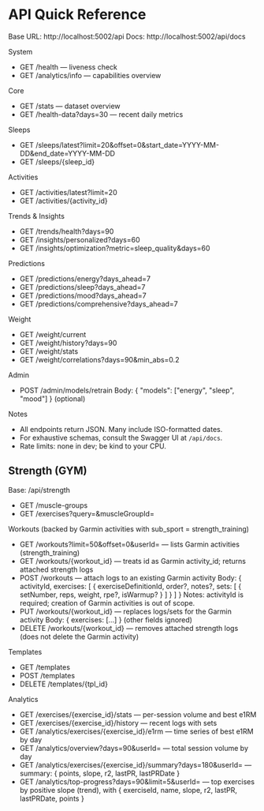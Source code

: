 # API Quick Reference

Base URL: http://localhost:5002/api
Docs: http://localhost:5002/api/docs

System
- GET /health — liveness check
- GET /analytics/info — capabilities overview

Core
- GET /stats — dataset overview
- GET /health-data?days=30 — recent daily metrics

Sleeps
- GET /sleeps/latest?limit=20&offset=0&start_date=YYYY-MM-DD&end_date=YYYY-MM-DD
- GET /sleeps/{sleep_id}

Activities
- GET /activities/latest?limit=20
- GET /activities/{activity_id}

Trends & Insights
- GET /trends/health?days=90
- GET /insights/personalized?days=60
- GET /insights/optimization?metric=sleep_quality&days=60

Predictions
- GET /predictions/energy?days_ahead=7
- GET /predictions/sleep?days_ahead=7
- GET /predictions/mood?days_ahead=7
- GET /predictions/comprehensive?days_ahead=7

Weight
- GET /weight/current
- GET /weight/history?days=90
- GET /weight/stats
- GET /weight/correlations?days=90&min_abs=0.2

Admin
- POST /admin/models/retrain
  Body: { "models": ["energy", "sleep", "mood"] } (optional)

Notes
- All endpoints return JSON. Many include ISO-formatted dates.
- For exhaustive schemas, consult the Swagger UI at `/api/docs`.
- Rate limits: none in dev; be kind to your CPU.

## Strength (GYM)

Base: /api/strength

- GET /muscle-groups
- GET /exercises?query=&muscleGroupId=

Workouts (backed by Garmin activities with sub_sport = strength_training)
- GET /workouts?limit=50&offset=0&userId= — lists Garmin activities (strength_training)
- GET /workouts/{workout_id} — treats id as Garmin activity_id; returns attached strength logs
- POST /workouts — attach logs to an existing Garmin activity
  Body: { activityId, exercises: [ { exerciseDefinitionId, order?, notes?, sets: [ { setNumber, reps, weight, rpe?, isWarmup? } ] } ] }
  Notes: activityId is required; creation of Garmin activities is out of scope.
- PUT /workouts/{workout_id} — replaces logs/sets for the Garmin activity
  Body: { exercises: [...] } (other fields ignored)
- DELETE /workouts/{workout_id} — removes attached strength logs (does not delete the Garmin activity)

Templates
- GET /templates
- POST /templates
- DELETE /templates/{tpl_id}

Analytics
- GET /exercises/{exercise_id}/stats — per-session volume and best e1RM
- GET /exercises/{exercise_id}/history — recent logs with sets
- GET /analytics/exercises/{exercise_id}/e1rm — time series of best e1RM by day
- GET /analytics/overview?days=90&userId= — total session volume by day
 - GET /analytics/exercises/{exercise_id}/summary?days=180&userId= — summary: { points, slope, r2, lastPR, lastPRDate }
 - GET /analytics/top-progress?days=90&limit=5&userId= — top exercises by positive slope (trend), with { exerciseId, name, slope, r2, lastPR, lastPRDate, points }
